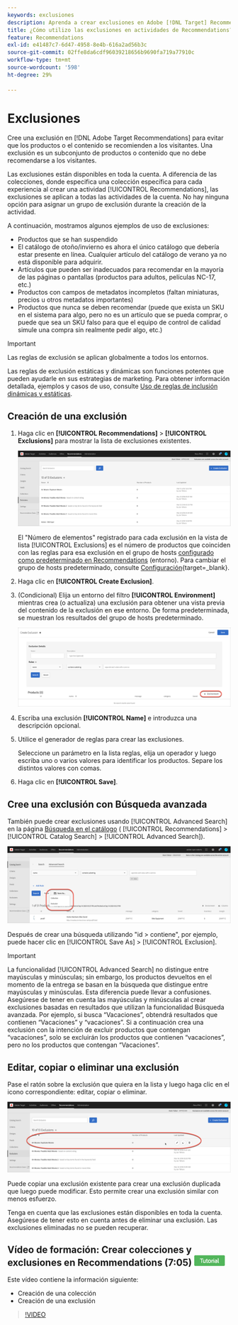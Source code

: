 ```yaml
---
keywords: exclusiones
description: Aprenda a crear exclusiones en Adobe [!DNL Target] Recommendations para evitar que se recomienden productos o contenido a los visitantes.
title: ¿Cómo utilizo las exclusiones en actividades de Recommendations?
feature: Recommendations
exl-id: e41487c7-6d47-4958-8e4b-616a2ad56b3c
source-git-commit: 02ffe8da6cdf96039218656b9690fa719a77910c
workflow-type: tm+mt
source-wordcount: '598'
ht-degree: 29%

---
```


# Exclusiones

Cree una exclusión en [!DNL Adobe Target Recommendations] para evitar que los productos o el contenido se recomienden a los visitantes. Una exclusión es un subconjunto de productos o contenido que no debe recomendarse a los visitantes.

Las exclusiones están disponibles en toda la cuenta. A diferencia de las colecciones, donde especifica una colección específica para cada experiencia al crear una actividad [!UICONTROL Recommendations], las exclusiones se aplican a todas las actividades de la cuenta. No hay ninguna opción para asignar un grupo de exclusión durante la creación de la actividad.

A continuación, mostramos algunos ejemplos de uso de exclusiones:

* Productos que se han suspendido
* El catálogo de otoño/invierno es ahora el único catálogo que debería estar presente en línea. Cualquier artículo del catálogo de verano ya no está disponible para adquirir.
* Artículos que pueden ser inadecuados para recomendar en la mayoría de las páginas o pantallas (productos para adultos, películas NC-17, etc.)
* Productos con campos de metadatos incompletos (faltan miniaturas, precios u otros metadatos importantes)
* Productos que nunca se deben recomendar (puede que exista un SKU en el sistema para algo, pero no es un artículo que se pueda comprar, o puede que sea un SKU falso para que el equipo de control de calidad simule una compra sin realmente pedir algo, etc.)

>[!IMPORTANT]
>
>Las reglas de exclusión se aplican globalmente a todos los entornos.
>
>Las reglas de exclusión estáticas y dinámicas son funciones potentes que pueden ayudarle en sus estrategias de marketing. Para obtener información detallada, ejemplos y casos de uso, consulte [Uso de reglas de inclusión dinámicas y estáticas](/help/main/c-recommendations/c-algorithms/use-dynamic-and-static-inclusion-rules.md#concept_4CB5C0FA705D4E449BD0B37B3D987F9F).

## Creación de una exclusión

1. Haga clic en **[!UICONTROL Recommendations]** > **[!UICONTROL Exclusions]** para mostrar la lista de exclusiones existentes.

   ![imagen exclusions_list](assets/exclusions_list.png)

   El &quot;Número de elementos&quot; registrado para cada exclusión en la vista de lista [!UICONTROL Exclusions] es el número de productos que coinciden con las reglas para esa exclusión en el grupo de hosts [configurado como predeterminado en Recommendations](/help/main/administrating-target/hosts.md) (entorno). Para cambiar el grupo de hosts predeterminado, consulte [Configuración](https://experienceleague.adobe.com/docs/target-dev/developer/recommendations.html?lang=es){target=_blank}.

1. Haga clic en **[!UICONTROL Create Exclusion]**.

1. (Condicional) Elija un entorno del filtro **[!UICONTROL Environment]** mientras crea (o actualiza) una exclusión para obtener una vista previa del contenido de la exclusión en ese entorno. De forma predeterminada, se muestran los resultados del grupo de hosts predeterminado.

   ![Crear exclusión](/help/main/c-recommendations/c-products/assets/CreateExclusion.png)

1. Escriba una exclusión **[!UICONTROL Name]** e introduzca una descripción opcional.

1. Utilice el generador de reglas para crear las exclusiones.

   Seleccione un parámetro en la lista reglas, elija un operador y luego escriba uno o varios valores para identificar los productos. Separe los distintos valores con comas.

1. Haga clic en **[!UICONTROL Save]**.

## Cree una exclusión con Búsqueda avanzada

También puede crear exclusiones usando [!UICONTROL Advanced Search] en la página [Búsqueda en el catálogo](/help/main/c-recommendations/c-products/catalog-search.md#save-as) ( [!UICONTROL Recommendations] > [!UICONTROL Catalog Search] > [!UICONTROL Advanced Search]).

![Guardar como cuadro de diálogo](/help/main/c-recommendations/c-products/assets/save-as.png)

Después de crear una búsqueda utilizando &quot;id > contiene&quot;, por ejemplo, puede hacer clic en [!UICONTROL Save As] > [!UICONTROL Exclusion].

>[!IMPORTANT]
>
>La funcionalidad [!UICONTROL Advanced Search] no distingue entre mayúsculas y minúsculas; sin embargo, los productos devueltos en el momento de la entrega se basan en la búsqueda que distingue entre mayúsculas y minúsculas. Esta diferencia puede llevar a confusiones. Asegúrese de tener en cuenta las mayúsculas y minúsculas al crear exclusiones basadas en resultados que utilizan la funcionalidad Búsqueda avanzada. Por ejemplo, si busca “Vacaciones”, obtendrá resultados que contienen “Vacaciones” y “vacaciones”. Si a continuación crea una exclusión con la intención de excluir productos que contengan “vacaciones”, solo se excluirán los productos que contienen “vacaciones”, pero no los productos que contengan “Vacaciones”.

## Editar, copiar o eliminar una exclusión

Pase el ratón sobre la exclusión que quiera en la lista y luego haga clic en el icono correspondiente: editar, copiar o eliminar.

![Iconos de desplazamiento para una exclusión](/help/main/c-recommendations/c-products/assets/hover-exclusions.png)

Puede copiar una exclusión existente para crear una exclusión duplicada que luego puede modificar. Esto permite crear una exclusión similar con menos esfuerzo.

Tenga en cuenta que las exclusiones están disponibles en toda la cuenta. Asegúrese de tener esto en cuenta antes de eliminar una exclusión. Las exclusiones eliminadas no se pueden recuperar.

## Vídeo de formación: Crear colecciones y exclusiones en Recommendations (7:05) ![Distintivo de tutorial](/help/main/assets/tutorial.png)

Este vídeo contiene la información siguiente:

* Creación de una colección
* Creación de una exclusión

>[!VIDEO](https://video.tv.adobe.com/v/27689)
